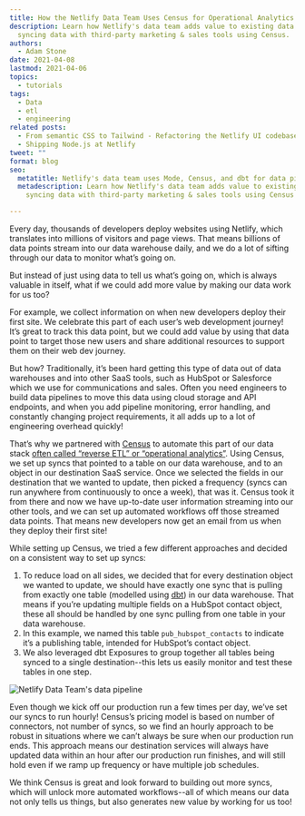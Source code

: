```yaml
---
title: How the Netlify Data Team Uses Census for Operational Analytics
description: Learn how Netlify's data team adds value to existing data by
  syncing data with third-party marketing & sales tools using Census.
authors:
  - Adam Stone
date: 2021-04-08
lastmod: 2021-04-06
topics:
  - tutorials
tags:
  - Data
  - etl
  - engineering
related posts:
  - From semantic CSS to Tailwind - Refactoring the Netlify UI codebase
  - Shipping Node.js at Netlify
tweet: ""
format: blog
seo:
  metatitle: Netlify's data team uses Mode, Census, and dbt for data pipelining
  metadescription: Learn how Netlify's data team adds value to existing data by
    syncing data with third-party marketing & sales tools using Census

---
```

Every day, thousands of developers deploy websites using Netlify, which translates into millions of visitors and page views. That means billions of data points stream into our data warehouse daily, and we do a lot of sifting through our data to monitor what’s going on.

But instead of just using data to tell us what’s going on, which is always valuable in itself, what if we could add more value by making our data work for us too?

For example, we collect information on when new developers deploy their first site. We celebrate this part of each user’s web development journey! It’s great to track this data point, but we could add value by using that data point to target those new users and share additional resources to support them on their web dev journey.

But how? Traditionally, it’s been hard getting this type of data out of data warehouses and into other SaaS tools, such as HubSpot or Salesforce which we use for communications and sales. Often you need engineers to build data pipelines to move this data using cloud storage and API endpoints, and when you add pipeline monitoring, error handling, and constantly changing project requirements, it all adds up to a lot of engineering overhead quickly!

That’s why we partnered with [Census](http://www.getcensus.com) to automate this part of our data stack [often called “reverse ETL” or “operational analytics”](https://medium.com/memory-leak/reverse-etl-a-primer-4e6694dcc7fb). Using Census, we set up syncs that pointed to a table on our data warehouse, and to an object in our destination SaaS service. Once we selected the fields in our destination that we wanted to update, then picked a frequency (syncs can run anywhere from continuously to once a week), that was it. Census took it from there and now we have up-to-date user information streaming into our other tools, and we can set up automated workflows off those streamed data points. That means new developers now get an email from us when they deploy their first site!

While setting up Census, we tried a few different approaches and decided on a consistent way to set up syncs:

1. To reduce load on all sides, we decided that for every destination object we wanted to update, we should have exactly one sync that is pulling from exactly one table (modelled using [dbt](http://www.getdbt.com/)) in our data warehouse. That means if you’re updating multiple fields on a HubSpot contact object, these all should be handled by one sync pulling from one table in your data warehouse.
2. In this example, we named this table `pub_hubspot_contacts` to indicate it’s a publishing table, intended for HubSpot’s contact object.
3. We also leveraged dbt Exposures to group together all tables being synced to a single destination--this lets us easily monitor and test these tables in one step.

![Netlify Data Team's data pipeline](/img/blog/drawing-how-we-use-census-at-netlify.png "How Netlify uses Census to sync operational data to third-party tools")

Even though we kick off our production run a few times per day, we’ve set our syncs to run hourly! Census’s pricing model is based on number of connectors, not number of syncs, so we find an hourly approach to be robust in situations where we can’t always be sure when our production run ends. This approach means our destination services will always have updated data within an hour after our production run finishes, and will still hold even if we ramp up frequency or have multiple job schedules.

We think Census is great and look forward to building out more syncs, which will unlock more automated workflows--all of which means our data not only tells us things, but also generates new value by working for us too!
